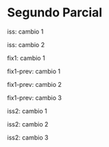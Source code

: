 # Segundo Parcial

iss: cambio 1

iss: cambio 2

fix1: cambio 1

fix1-prev: cambio 1

fix1-prev: cambio 2

fix1-prev: cambio 3

iss2: cambio 1

iss2: cambio 2

iss2: cambio 3
